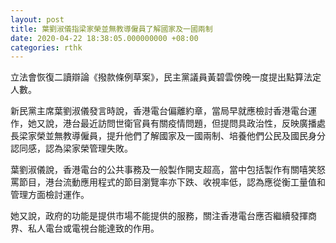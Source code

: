 ```yaml
---
layout: post
title: 葉劉淑儀指梁家榮並無教導僱員了解國家及一國兩制
date: 2020-04-22 18:38:05.000000000 +08:00
categories: rthk
---
```


立法會恢復二讀辯論《撥款條例草案》，民主黨議員黃碧雲傍晚一度提出點算法定人數。 

新民黨主席葉劉淑儀發言時說，香港電台偏離約章，當局早就應檢討香港電台運作，她又說，港台最近訪問世衛官員有關疫情問題，但提問具政治性，反映廣播處長梁家榮並無教導僱員，提升他們了解國家及一國兩制、培養他們公民及國民身分認同感，認為梁家榮管理失敗。 

葉劉淑儀說，香港電台的公共事務及一般製作開支超高，當中包括製作有關嘻笑怒罵節目，港台流動應用程式的節目瀏覽率亦下跌、收視率低，認為應從衡工量值和管理方面檢討運作。 

她又說，政府的功能是提供市場不能提供的服務，關注香港電台應否繼續發揮商界、私人電台或電視台能達致的作用。
